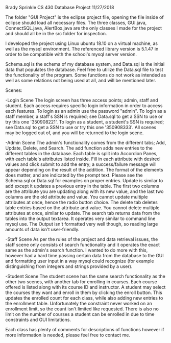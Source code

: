 Brady Sprinkle
CS 430
Database Project
11/27/2018

The folder "GUI Project" is the eclipse project file, opening the file inside of eclipse should load all necessary files. The three classes, GUI.java, ConnectSQL.java, AlertBox.java are the only classes I made for the project and should all be in the src folder for inspection.

I developed the project using Linux ubuntu 18.10 on a virtual machine, as well as the mysql environment. The referenced library version is 5.1.47 in order to be compatible with the school's mysql server version.

Schema.sql is the schema of my database system, and Data.sql is the initial data that populates the database. Feel free to utilize the Data.sql file to test the functionality of the program. Some functions do not work as intended as well as some relations not being used at all, and will be mentioned later. 

Scenes:

-Login Scene
The login screen has three access points; admin, staff and student. Each access requires specific login information in order to access each features. To login as an admin use the password "admin". To login as a staff member, a staff's SSN is required; see Data.sql to get a SSN to use or try this one '350908221'. To login as a student, a student's SSN is required; see Data.sql to get a SSN to use or try this one '350908333'. All scenes may be logged out of, and you will be returned to the login scene. 

-Admin Scene
The admin's functionality comes from the different tabs; Add, Update, Delete, and Search. The add function adds new entries to the different tables in the database. Each table is split into Accordion Panes, with each table's attributes listed inside. Fill in each attribute with desired values and click submit to add the entry; a success/failure message will appear depending on the result of the addition. The format of the elements does matter, and are indicated by the prompt text. Please see the Schema.sql or Data.sql for examples on proper entries. Update is similar to add except it updates a previous entry in the table. The first two columns are the attribute you are updating along with its new value, and the last two columns are the old attribute and value. You cannot update multiple attributes at once, hence the radio button choice. The delete tab deletes table entries based on the attribute and value. You cannot delete multiple attributes at once, similar to update. The search tab returns data from the tables into the output textarea. It operates very similar to command line mysql use. The Output isn't formatted very well though, so reading large amounts of data isn't user-friendly. 

-Staff Scene
As per the rules of the project and data retrieval issues, the staff scene only consists of search functionality and it operates the exact same as the admin's search function. I wanted to do more with this, however had a hard time passing certain data from the database to the GUI and formatting user input in a way mysql could recognize (for example distinguishing from integers and strings provided by a user).

-Student Scene
The student scene has the same search functionality as the other two scenes, with another tab for enrolling in courses. Each course offered is listed along with its course ID and instructor. A student may select the courses they want and enroll in them by clicking the enroll button. This updates the enrolled count for each class, while also adding new entries to the enrollment table. Unfortunately the constraint never worked on an enrollment limit, so the count isn't limited like requested. There is also no limit on the number of courses a student can be enrolled in due to time constraints and GUI limitations. 


Each class has plenty of comments for descriptions of functions however if more information is needed, please feel free to contact me. 


